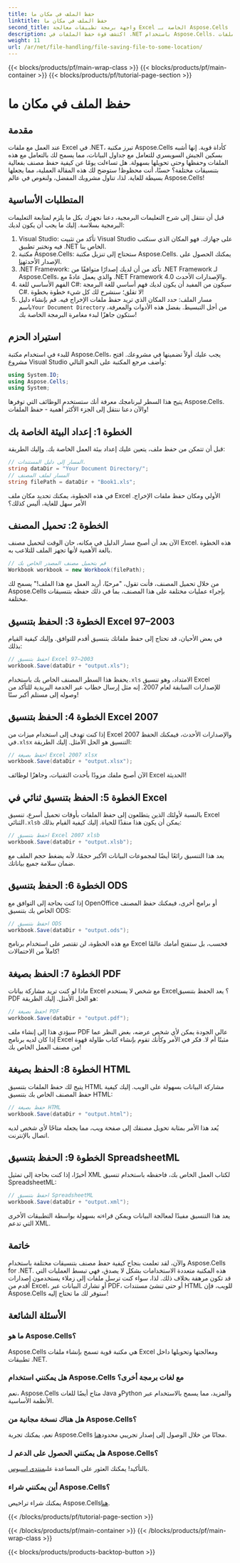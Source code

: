 ```yaml
---
title: حفظ الملف في مكان ما
linktitle: حفظ الملف في مكان ما
second_title: واجهة برمجة تطبيقات معالجة Excel الخاصة بـ Aspose.Cells .NET
description: اكتشف قوة حفظ الملفات في .NET باستخدام Aspose.Cells. تعلم كيفية حفظ ملفات Excel بتنسيقات متعددة بسهولة.
weight: 11
url: /ar/net/file-handling/file-saving-file-to-some-location/
---
```


{{< blocks/products/pf/main-wrap-class >}}
{{< blocks/products/pf/main-container >}}
{{< blocks/products/pf/tutorial-page-section >}}

# حفظ الملف في مكان ما

## مقدمة
عند العمل مع ملفات Excel في .NET، تبرز مكتبة Aspose.Cells كأداة قوية. إنها أشبه بسكين الجيش السويسري للتعامل مع جداول البيانات، مما يسمح لك بالتعامل مع هذه الملفات وحفظها وحتى تحويلها بسهولة. هل تساءلت يومًا عن كيفية حفظ مصنف بفعالية بتنسيقات مختلفة؟ حسنًا، أنت محظوظ! ستوضح لك هذه المقالة العملية، مما يجعلها بسيطة للغاية. لذا، تناول مشروبك المفضل، ولنغوص في عالم Aspose.Cells!
## المتطلبات الأساسية
قبل أن ننتقل إلى شرح التعليمات البرمجية، دعنا نجهزك بكل ما يلزم لمتابعة التعليمات البرمجية بسلاسة. إليك ما يجب أن يكون لديك:
1. Visual Studio: تأكد من تثبيت Visual Studio على جهازك. فهو المكان الذي سنكتب فيه ونختبر تطبيق .NET الخاص بنا.
2.  مكتبة Aspose.Cells: ستحتاج إلى تنزيل مكتبة Aspose.Cells. يمكنك الحصول على الإصدار الأحدث[هنا](https://releases.aspose.com/cells/net/).
3. .NET Framework: تأكد من أن لديك إصدارًا متوافقًا من .NET Framework لـ Aspose.Cells، والذي يعمل عادةً مع .NET Framework 4.0 والإصدارات الأحدث.
4. الفهم الأساسي للغة C#: سيكون من المفيد أن يكون لديك فهم أساسي للغة البرمجة C#. لا تقلق؛ سنشرح لك كل شيء خطوة بخطوة!
5.  مسار الملف: حدد المكان الذي تريد حفظ ملفات الإخراج فيه. قم بإنشاء دليل باسم`Your Document Directory` من أجل التبسيط.
بفضل هذه الأدوات والمعرفة، ستكون جاهزًا لبدء مغامرة البرمجة الخاصة بك!
## استيراد الحزم
للبدء في استخدام مكتبة Aspose.Cells، يجب عليك أولاً تضمينها في مشروعك. افتح مشروع Visual Studio وأضف مرجع المكتبة على النحو التالي:
```csharp
using System.IO;
using Aspose.Cells;
using System;
```
يتيح هذا السطر لبرنامجك معرفة أنك ستستخدم الوظائف التي توفرها Aspose.Cells. والآن دعنا ننتقل إلى الجزء الأكثر أهمية - حفظ الملفات!
## الخطوة 1: إعداد البيئة الخاصة بك
قبل أن تتمكن من حفظ ملف، يتعين عليك إعداد بيئة العمل الخاصة بك. وإليك الطريقة:
```csharp
// المسار إلى دليل المستندات.
string dataDir = "Your Document Directory/";
// المسار لملف المصنف
string filePath = dataDir + "Book1.xls";
```
في هذه الخطوة، يمكنك تحديد مكان ملف Excel الأولي ومكان حفظ ملفات الإخراج. الأمر سهل للغاية، أليس كذلك؟
## الخطوة 2: تحميل المصنف
الآن بعد أن أصبح مسار الدليل في مكانه، حان الوقت لتحميل مصنف Excel. هذه الخطوة بالغة الأهمية لأنها تجهز الملف للتلاعب به.
```csharp
// قم بتحميل مصنف المصدر الخاص بك
Workbook workbook = new Workbook(filePath);
```
من خلال تحميل المصنف، فأنت تقول، "مرحبًا، أريد العمل مع هذا الملف!" يسمح لك Aspose.Cells بإجراء عمليات مختلفة على هذا المصنف، بما في ذلك حفظه بتنسيقات مختلفة.
## الخطوة 3: الحفظ بتنسيق Excel 97–2003
في بعض الأحيان، قد تحتاج إلى حفظ ملفاتك بتنسيق أقدم للتوافق. وإليك كيفية القيام بذلك:
```csharp
// احفظ بتنسيق Excel 97–2003
workbook.Save(dataDir + "output.xls");
```
 يحفظ هذا السطر المصنف الخاص بك باستخدام`.xls` الامتداد، وهو تنسيق Excel للإصدارات السابقة لعام 2007. إنه مثل إرسال خطاب عبر الخدمة البريدية للتأكد من وصوله إلى مستلم أكبر سنًا!
## الخطوة 4: الحفظ بتنسيق Excel 2007
إذا كنت تهدف إلى استخدام ميزات من Excel 2007 والإصدارات الأحدث، فيمكنك الحفظ في`.xlsx` التنسيق هو الحل الأمثل. إليك الطريقة:
```csharp
// احفظ بصيغة Excel 2007 xlsx
workbook.Save(dataDir + "output.xlsx");
```
الآن أصبح ملفك مزودًا بأحدث التقنيات، وجاهزًا لوظائف Excel الحديثة! 
## الخطوة 5: الحفظ بتنسيق ثنائي في Excel
 بالنسبة لأولئك الذين يتطلعون إلى حفظ الملفات بأوقات تحميل أسرع، تنسيق Excel الثنائي`.xlsb` يمكن أن يكون هذا منقذًا للحياة. إليك كيفية القيام بذلك:
```csharp
// احفظ بتنسيق Excel 2007 xlsb
workbook.Save(dataDir + "output.xlsb");
```
يعد هذا التنسيق رائعًا أيضًا لمجموعات البيانات الأكبر حجمًا، لأنه يضغط حجم الملف مع ضمان سلامة جميع بياناتك. 
## الخطوة 6: الحفظ بتنسيق ODS
إذا كنت بحاجة إلى التوافق مع OpenOffice أو برامج أخرى، فيمكنك حفظ المصنف الخاص بك بتنسيق ODS:
```csharp
// احفظ بتنسيق ODS
workbook.Save(dataDir + "output.ods");
```
مع هذه الخطوة، لن تقتصر على استخدام برنامج Excel فحسب، بل ستفتح أمامك عالمًا كاملاً من الاحتمالات!
## الخطوة 7: الحفظ بصيغة PDF
ماذا لو كنت تريد مشاركة بيانات Excel مع شخص لا يستخدم Excel؟ يعد الحفظ بتنسيق PDF هو الحل الأمثل. إليك الطريقة:
```csharp
// احفظ بصيغة PDF
workbook.Save(dataDir + "output.pdf");
```
سيؤدي هذا إلى إنشاء ملف PDF عالي الجودة يمكن لأي شخص عرضه، بغض النظر عما إذا كان لديه برنامج Excel مثبتًا أم لا. فكر في الأمر وكأنك تقوم بإنشاء كتاب طاولة قهوة من مصنف العمل الخاص بك!
## الخطوة 8: الحفظ بصيغة HTML
يتيح لك حفظ الملفات بتنسيق HTML مشاركة البيانات بسهولة على الويب. إليك كيفية حفظ المصنف الخاص بك بتنسيق HTML:
```csharp
// حفظ بصيغة HTML
workbook.Save(dataDir + "output.html");
```
يُعد هذا الأمر بمثابة تحويل مصنفك إلى صفحة ويب، مما يجعله متاحًا لأي شخص لديه اتصال بالإنترنت.
## الخطوة 9: الحفظ بتنسيق SpreadsheetML
أخيرًا، إذا كنت بحاجة إلى تمثيل XML لكتاب العمل الخاص بك، فاحفظه باستخدام تنسيق SpreadsheetML:
```csharp
// احفظ بتنسيق SpreadsheetML
workbook.Save(dataDir + "output.xml");
```
يعد هذا التنسيق مفيدًا لمعالجة البيانات ويمكن قراءته بسهولة بواسطة التطبيقات الأخرى التي تدعم XML.
## خاتمة
والآن، لقد تعلمت بنجاح كيفية حفظ مصنف بتنسيقات مختلفة باستخدام Aspose.Cells for .NET. هذه المكتبة متعددة الاستخدامات بشكل لا يصدق، فهي تبسط العمليات التي قد تكون مرهقة بخلاف ذلك. لذا، سواء كنت ترسل ملفات إلى زملاء يستخدمون إصدارات أقدم من Excel، أو تشارك البيانات عبر PDF، أو حتى تنشئ مستندات HTML للويب، فإن Aspose.Cells ستوفر لك ما تحتاج إليه!
## الأسئلة الشائعة
### ما هو Aspose.Cells؟
Aspose.Cells هي مكتبة قوية تسمح بإنشاء ملفات Excel ومعالجتها وتحويلها داخل تطبيقات .NET.
### هل يمكنني استخدام Aspose.Cells مع لغات برمجة أخرى؟
نعم، Aspose.Cells متاح أيضًا للغات Java وPython والمزيد، مما يسمح بالاستخدام عبر الأنظمة الأساسية.
### هل هناك نسخة مجانية من Aspose.Cells؟
 نعم، يمكنك تجربة Aspose.Cells مجانًا من خلال الوصول إلى إصدار تجريبي محدود[هنا](https://releases.aspose.com/).
### هل يمكنني الحصول على الدعم لـ Aspose.Cells؟
 بالتأكيد! يمكنك العثور على المساعدة على[منتدى اسبوس](https://forum.aspose.com/c/cells/9).
### أين يمكنني شراء Aspose.Cells؟
 يمكنك شراء تراخيص Aspose.Cells[هنا](https://purchase.aspose.com/buy).

{{< /blocks/products/pf/tutorial-page-section >}}

{{< /blocks/products/pf/main-container >}}
{{< /blocks/products/pf/main-wrap-class >}}

{{< blocks/products/products-backtop-button >}}
